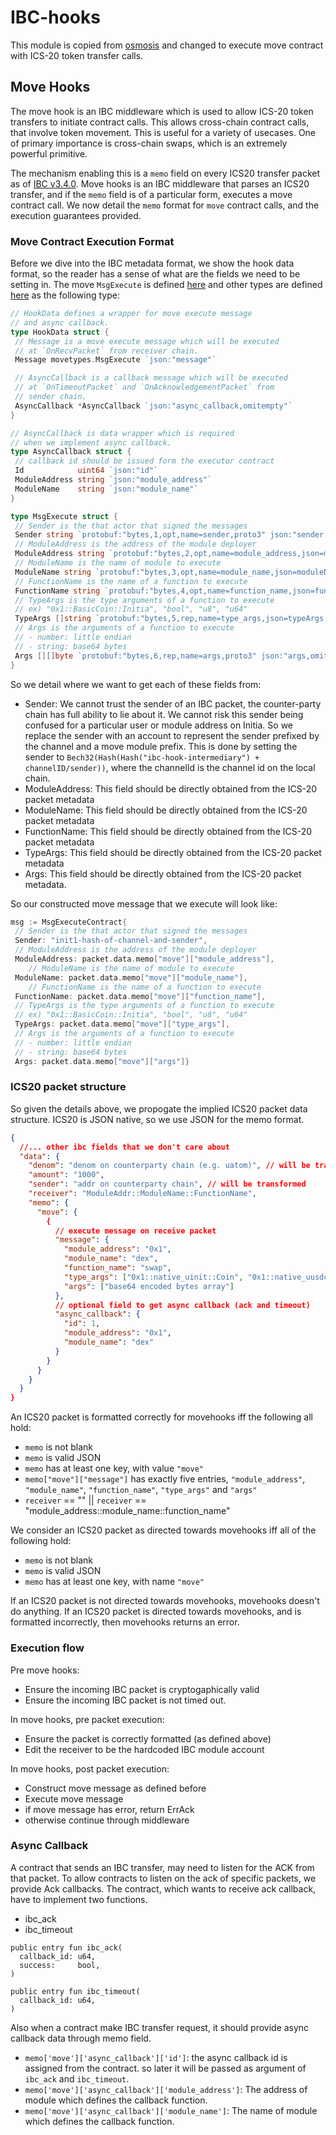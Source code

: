 # IBC-hooks

This module is copied from [osmosis](https://github.com/osmosis-labs/osmosis) and changed to execute move contract with ICS-20 token transfer calls.

## Move Hooks

The move hook is an IBC middleware which is used to allow ICS-20 token transfers to initiate contract calls.
This allows cross-chain contract calls, that involve token movement.
This is useful for a variety of usecases.
One of primary importance is cross-chain swaps, which is an extremely powerful primitive.

The mechanism enabling this is a `memo` field on every ICS20 transfer packet as of [IBC v3.4.0](https://medium.com/the-interchain-foundation/moving-beyond-simple-token-transfers-d42b2b1dc29b).
Move hooks is an IBC middleware that parses an ICS20 transfer, and if the `memo` field is of a particular form, executes a move contract call. We now detail the `memo` format for `move` contract calls, and the execution guarantees provided.

### Move Contract Execution Format

Before we dive into the IBC metadata format, we show the hook data format, so the reader has a sense of what are the fields we need to be setting in.
The move `MsgExecute` is defined [here](../../move/types/tx.pb.go) and other types are defined [here](./message.go) as the following type:

```go
// HookData defines a wrapper for move execute message
// and async callback.
type HookData struct {
 // Message is a move execute message which will be executed
 // at `OnRecvPacket` from receiver chain.
 Message movetypes.MsgExecute `json:"message"`

 // AsyncCallback is a callback message which will be executed
 // at `OnTimeoutPacket` and `OnAcknowledgementPacket` from
 // sender chain.
 AsyncCallback *AsyncCallback `json:"async_callback,omitempty"`
}

// AsyncCallback is data wrapper which is required
// when we implement async callback.
type AsyncCallback struct {
 // callback id should be issued form the executor contract
 Id            uint64 `json:"id"`
 ModuleAddress string `json:"module_address"`
 ModuleName    string `json:"module_name"`
}

type MsgExecute struct {
 // Sender is the that actor that signed the messages
 Sender string `protobuf:"bytes,1,opt,name=sender,proto3" json:"sender,omitempty"`
 // ModuleAddress is the address of the module deployer
 ModuleAddress string `protobuf:"bytes,2,opt,name=module_address,json=moduleAddress,proto3" json:"module_address,omitempty"`
 // ModuleName is the name of module to execute
 ModuleName string `protobuf:"bytes,3,opt,name=module_name,json=moduleName,proto3" json:"module_name,omitempty"`
 // FunctionName is the name of a function to execute
 FunctionName string `protobuf:"bytes,4,opt,name=function_name,json=functionName,proto3" json:"function_name,omitempty"`
 // TypeArgs is the type arguments of a function to execute
 // ex) "0x1::BasicCoin::Initia", "bool", "u8", "u64"
 TypeArgs []string `protobuf:"bytes,5,rep,name=type_args,json=typeArgs,proto3" json:"type_args,omitempty"`
 // Args is the arguments of a function to execute
 // - number: little endian
 // - string: base64 bytes
 Args [][]byte `protobuf:"bytes,6,rep,name=args,proto3" json:"args,omitempty"`
}
```

So we detail where we want to get each of these fields from:

- Sender: We cannot trust the sender of an IBC packet, the counter-party chain has full ability to lie about it.
  We cannot risk this sender being confused for a particular user or module address on Initia.
  So we replace the sender with an account to represent the sender prefixed by the channel and a move module prefix.
  This is done by setting the sender to `Bech32(Hash(Hash("ibc-hook-intermediary") + channelID/sender))`, where the channelId is the channel id on the local chain.
- ModuleAddress: This field should be directly obtained from the ICS-20 packet metadata
- ModuleName: This field should be directly obtained from the ICS-20 packet metadata
- FunctionName: This field should be directly obtained from the ICS-20 packet metadata
- TypeArgs: This field should be directly obtained from the ICS-20 packet metadata
- Args: This field should be directly obtained from the ICS-20 packet metadata.

So our constructed move message that we execute will look like:

```go
msg := MsgExecuteContract{
 // Sender is the that actor that signed the messages
 Sender: "init1-hash-of-channel-and-sender",
 // ModuleAddress is the address of the module deployer
 ModuleAddress: packet.data.memo["move"]["module_address"],
    // ModuleName is the name of module to execute
 ModuleName: packet.data.memo["move"]["module_name"],
    // FunctionName is the name of a function to execute
 FunctionName: packet.data.memo["move"]["function_name"],
 // TypeArgs is the type arguments of a function to execute
 // ex) "0x1::BasicCoin::Initia", "bool", "u8", "u64"
 TypeArgs: packet.data.memo["move"]["type_args"],
 // Args is the arguments of a function to execute
 // - number: little endian
 // - string: base64 bytes
 Args: packet.data.memo["move"]["args"]}
```

### ICS20 packet structure

So given the details above, we propogate the implied ICS20 packet data structure.
ICS20 is JSON native, so we use JSON for the memo format.

```json
{
  //... other ibc fields that we don't care about
  "data": {
    "denom": "denom on counterparty chain (e.g. uatom)", // will be transformed to the local denom (ibc/...)
    "amount": "1000",
    "sender": "addr on counterparty chain", // will be transformed
    "receiver": "ModuleAddr::ModuleName::FunctionName",
    "memo": {
      "move": {
        {
          // execute message on receive packet
          "message": {
            "module_address": "0x1",
            "module_name": "dex",
            "function_name": "swap",
            "type_args": ["0x1::native_uinit::Coin", "0x1::native_uusdc::Coin"],
            "args": ["base64 encoded bytes array"]
          },
          // optional field to get async callback (ack and timeout)
          "async_callback": {
            "id": 1,
            "module_address": "0x1",
            "module_name": "dex"
          }
        }
      }
    }
  }
}
```

An ICS20 packet is formatted correctly for movehooks iff the following all hold:

- `memo` is not blank
- `memo` is valid JSON
- `memo` has at least one key, with value `"move"`
- `memo["move"]["message"]` has exactly five entries, `"module_address"`, `"module_name"`, `"function_name"`, `"type_args"` and `"args"`
- `receiver` == "" || `receiver` == "module_address::module_name::function_name"

We consider an ICS20 packet as directed towards movehooks iff all of the following hold:

- `memo` is not blank
- `memo` is valid JSON
- `memo` has at least one key, with name `"move"`

If an ICS20 packet is not directed towards movehooks, movehooks doesn't do anything.
If an ICS20 packet is directed towards movehooks, and is formatted incorrectly, then movehooks returns an error.

### Execution flow

Pre move hooks:

- Ensure the incoming IBC packet is cryptogaphically valid
- Ensure the incoming IBC packet is not timed out.

In move hooks, pre packet execution:

- Ensure the packet is correctly formatted (as defined above)
- Edit the receiver to be the hardcoded IBC module account

In move hooks, post packet execution:

- Construct move message as defined before
- Execute move message
- if move message has error, return ErrAck
- otherwise continue through middleware

### Async Callback

A contract that sends an IBC transfer, may need to listen for the ACK from that packet.
To allow contracts to listen on the ack of specific packets, we provide Ack callbacks.
The contract, which wants to receive ack callback, have to implement two functions.

- ibc_ack
- ibc_timeout

```move
public entry fun ibc_ack(
  callback_id: u64,
  success:     bool,
)

public entry fun ibc_timeout(
  callback_id: u64,
)
```

Also when a contract make IBC transfer request, it should provide async callback data through memo field.

- `memo['move']['async_callback']['id']`:  the async callback id is assigned from the contract. so later it will be passed as argument of `ibc_ack` and `ibc_timeout`.
- `memo['move']['async_callback']['module_address']`: The address of module which defines the callback function.
- `memo['move']['async_callback']['module_name']`: The name of module which defines the callback function.

